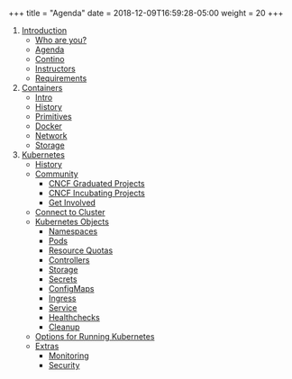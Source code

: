 +++
title = "Agenda"
date = 2018-12-09T16:59:28-05:00
weight = 20
+++
1. [Introduction](/introduction/index.html)
    * [Who are you?](/introduction/introduction/)
    * [Agenda](/introduction//agenda/)
    * [Contino](/introduction/contino)
    * [Instructors](/introduction//whoami)
    * [Requirements](/introduction/requirements) 
2. [Containers](/containers)
    * [Intro](/containers/intro)
    * [History](/containers/history)
    * [Primitives](/containers/primitives)
    * [Docker](/containers/docker)
    * [Network](/containers/network)
    * [Storage](/containers/storage)
3. [Kubernetes](/kubernetes/)
    * [History](/kubernetes/history)
    * [Community](/kubernetes/community)
        * [CNCF Graduated Projects](/kubernetes/community/projects_grad)
        * [CNCF Incubating Projects](/kubernetes/community/projects_inc)        
        * [Get Involved](/kubernetes/community/involvement)
    * [Connect to Cluster](/kubernetes/onnect)
    * [Kubernetes Objects](/kubernetes/objects)
        * [Namespaces](/kubernetes/objects/namespaces)
        * [Pods](/kubernetes/objects/pods)
        * [Resource Quotas](/kubernetes/objects/resource-quotas)
        * [Controllers](/kubernetes/objects/controllers)
        * [Storage](/kubernetes/objects/storage)
        * [Secrets](/kubernetes/objects/secrets)
        * [ConfigMaps](/kubernetes/objects/configmaps)
        * [Ingress](/kubernetes/objects/ingress)
        * [Service](/kubernetes/objects/services)
        * [Healthchecks](/kubernetes/objects/healthchecks)
        * [Cleanup](/kubernetes/objects/cleanup)
    * [Options for Running Kubernetes](/kubernetes/running)
    * [Extras](/kubernetes/extras)
        * [Monitoring](/kubernetes/extras/monitoring)
        * [Security](/kubernetes/extras/security)




